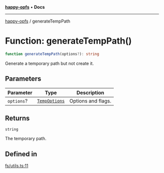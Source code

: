 [**happy-opfs**](../README.md) • **Docs**

***

[happy-opfs](../README.md) / generateTempPath

# Function: generateTempPath()

```ts
function generateTempPath(options?): string
```

Generate a temporary path but not create it.

## Parameters

| Parameter | Type | Description |
| ------ | ------ | ------ |
| `options`? | [`TempOptions`](../interfaces/TempOptions.md) | Options and flags. |

## Returns

`string`

The temporary path.

## Defined in

[fs/utils.ts:11](https://github.com/JiangJie/happy-opfs/blob/a4847fb43bf2d37df760679e172324cb91fbf2ca/src/fs/utils.ts#L11)
